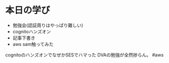# 本日の学び
- 勉強会(認証周りはやっぱり難しい)
- cognitoハンズオン
- 記事下書き
- aws sam触ってみた

cognitoのハンズオンでなぜかSESでハマった
DVAの勉強が全然捗らん。
#aws
